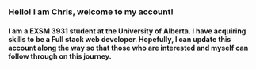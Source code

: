 ### Hello! I am Chris, welcome to my account!

#### I am a EXSM 3931 student at the University of Alberta. I have acquiring skills to be a Full stack web developer. Hopefully, I can update this account along the way so that those who are interested and myself can follow through on this journey.







<!--
**ChristopherCheng-UAlberta/ChristopherCheng-UAlberta** is a ✨ _special_ ✨ repository because its `README.md` (this file) appears on your GitHub profile.

Here are some ideas to get you started:

- 🔭 I’m currently working on ...
- 🌱 I’m currently learning ...
- 👯 I’m looking to collaborate on ...
- 🤔 I’m looking for help with ...
- 💬 Ask me about ...
- 📫 How to reach me: ...
- 😄 Pronouns: ...
- ⚡ Fun fact: ...
-->
